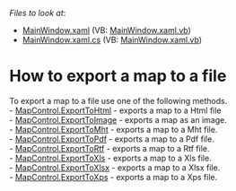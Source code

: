 <!-- default file list -->
*Files to look at*:

* [MainWindow.xaml](./CS/Exporting/MainWindow.xaml) (VB: [MainWindow.xaml.vb](./VB/Exporting/MainWindow.xaml.vb))
* [MainWindow.xaml.cs](./CS/Exporting/MainWindow.xaml.cs) (VB: [MainWindow.xaml.vb](./VB/Exporting/MainWindow.xaml.vb))
<!-- default file list end -->
# How to export a map to a file


To export a map to a file use one of the following methods.<br />- <a href="https://documentation.devexpress.com/#WPF/DevExpressXpfMapMapControl_ExportToHtmltopic">MapControl.ExportToHtml</a> - exports a map to a Html file<br />- <a href="https://documentation.devexpress.com/#WPF/DevExpressXpfMapMapControl_ExportToImagetopic">MapControl.ExportToImage</a> - exports a map as an image.<br />- <a href="https://documentation.devexpress.com/#WPF/DevExpressXpfMapMapControl_ExportToMhttopic">MapControl.ExportToMht</a> - exports a map to a Mht file.<br />- <a href="https://documentation.devexpress.com/#WPF/DevExpressXpfMapMapControl_ExportToPdftopic">MapControl.ExportToPdf</a> - exports a map to a Pdf file.<br />- <a href="https://documentation.devexpress.com/#WPF/DevExpressXpfMapMapControl_ExportToRtftopic">MapControl.ExportToRtf</a> - exports a map to a Rtf file.<br />- <a href="https://documentation.devexpress.com/#WPF/DevExpressXpfMapMapControl_ExportToXlstopic">MapControl.ExportToXls</a> - exports a map to a Xls file.<br />- <a href="https://documentation.devexpress.com/#WPF/DevExpressXpfMapMapControl_ExportToXlsxtopic">MapControl.ExportToXlsx</a> - exports a map to a Xlsx file.<br />- <a href="https://documentation.devexpress.com/#WPF/DevExpressXpfMapMapControl_ExportToXpstopic">MapControl.ExportToXps</a> - exports a map to a Xps file.

<br/>


